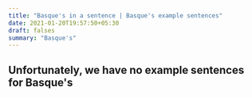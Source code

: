 ```yaml
---
title: "Basque's in a sentence | Basque's example sentences"
date: 2021-01-20T19:57:50+05:30
draft: falses
summary: "Basque's"
---
```

## Unfortunately, we have no example sentences for Basque's                 
